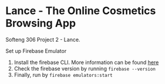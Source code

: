 # Lance - The Online Cosmetics Browsing App
Softeng 306 Project 2 - Lance.

Set up Firebase Emulator 

1. Install the firebase CLI. More information can be found [here](https://firebase.google.com/docs/emulator-suite/install_and_configure)
2. Check the firebase version by running `firebase --version`
3. Finally, run by `firebase emulators:start`
